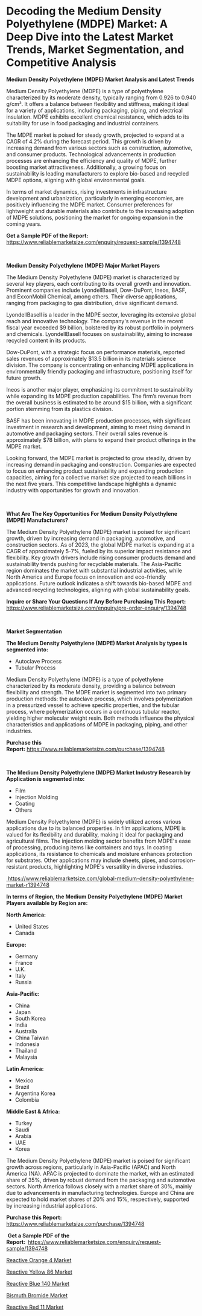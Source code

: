 <p><h1>Decoding the Medium Density Polyethylene (MDPE) Market: A Deep Dive into the Latest Market Trends, Market Segmentation, and Competitive Analysis</h1></p><p><strong>Medium Density Polyethylene (MDPE) Market Analysis and Latest Trends</strong></p>
<p><p>Medium Density Polyethylene (MDPE) is a type of polyethylene characterized by its moderate density, typically ranging from 0.926 to 0.940 g/cm³. It offers a balance between flexibility and stiffness, making it ideal for a variety of applications, including packaging, piping, and electrical insulation. MDPE exhibits excellent chemical resistance, which adds to its suitability for use in food packaging and industrial containers.</p><p>The MDPE market is poised for steady growth, projected to expand at a CAGR of 4.2% during the forecast period. This growth is driven by increasing demand from various sectors such as construction, automotive, and consumer products. Technological advancements in production processes are enhancing the efficiency and quality of MDPE, further boosting market attractiveness. Additionally, a growing focus on sustainability is leading manufacturers to explore bio-based and recycled MDPE options, aligning with global environmental goals.</p><p>In terms of market dynamics, rising investments in infrastructure development and urbanization, particularly in emerging economies, are positively influencing the MDPE market. Consumer preferences for lightweight and durable materials also contribute to the increasing adoption of MDPE solutions, positioning the market for ongoing expansion in the coming years.</p></p>
<p><strong>Get a Sample PDF of the Report:&nbsp;</strong> <a href="https://www.reliablemarketsize.com/enquiry/request-sample/1394748?utm_campaign=2005&utm_medium=2&utm_source=Github&utm_content=ia&utm_term=26122024&utm_id=medium-density-polyethylene-mdpe">https://www.reliablemarketsize.com/enquiry/request-sample/1394748</a></p>
<p>&nbsp;</p>
<p><strong>Medium Density Polyethylene (MDPE) Major Market Players</strong></p>
<p><p>The Medium Density Polyethylene (MDPE) market is characterized by several key players, each contributing to its overall growth and innovation. Prominent companies include LyondellBasell, Dow-DuPont, Ineos, BASF, and ExxonMobil Chemical, among others. Their diverse applications, ranging from packaging to gas distribution, drive significant demand.</p><p>LyondellBasell is a leader in the MDPE sector, leveraging its extensive global reach and innovative technology. The company's revenue in the recent fiscal year exceeded $9 billion, bolstered by its robust portfolio in polymers and chemicals. LyondellBasell focuses on sustainability, aiming to increase recycled content in its products.</p><p>Dow-DuPont, with a strategic focus on performance materials, reported sales revenues of approximately $13.5 billion in its materials science division. The company is concentrating on enhancing MDPE applications in environmentally friendly packaging and infrastructure, positioning itself for future growth.</p><p>Ineos is another major player, emphasizing its commitment to sustainability while expanding its MDPE production capabilities. The firm’s revenue from the overall business is estimated to be around $15 billion, with a significant portion stemming from its plastics division.</p><p>BASF has been innovating in MDPE production processes, with significant investment in research and development, aiming to meet rising demand in automotive and packaging sectors. Their overall sales revenue is approximately $78 billion, with plans to expand their product offerings in the MDPE market.</p><p>Looking forward, the MDPE market is projected to grow steadily, driven by increasing demand in packaging and construction. Companies are expected to focus on enhancing product sustainability and expanding production capacities, aiming for a collective market size projected to reach billions in the next five years. This competitive landscape highlights a dynamic industry with opportunities for growth and innovation.</p></p>
<p>&nbsp;</p>
<p><strong>What Are The Key Opportunities For Medium Density Polyethylene (MDPE) Manufacturers?</strong></p>
<p><p>The Medium Density Polyethylene (MDPE) market is poised for significant growth, driven by increasing demand in packaging, automotive, and construction sectors. As of 2023, the global MDPE market is expanding at a CAGR of approximately 5-7%, fueled by its superior impact resistance and flexibility. Key growth drivers include rising consumer products demand and sustainability trends pushing for recyclable materials. The Asia-Pacific region dominates the market with substantial industrial activities, while North America and Europe focus on innovation and eco-friendly applications. Future outlook indicates a shift towards bio-based MDPE and advanced recycling technologies, aligning with global sustainability goals.</p></p>
<p><strong>Inquire or Share Your Questions If Any Before Purchasing This Report:</strong> <a href="https://www.reliablemarketsize.com/enquiry/pre-order-enquiry/1394748?utm_campaign=2005&utm_medium=2&utm_source=Github&utm_content=ia&utm_term=26122024&utm_id=medium-density-polyethylene-mdpe">https://www.reliablemarketsize.com/enquiry/pre-order-enquiry/1394748</a></p>
<p>&nbsp;</p>
<p><strong>Market Segmentation</strong></p>
<p><strong>The Medium Density Polyethylene (MDPE) Market Analysis by types is segmented into:</strong></p>
<p><ul><li>Autoclave Process</li><li>Tubular Process</li></ul></p>
<p><p>Medium Density Polyethylene (MDPE) is a type of polyethylene characterized by its moderate density, providing a balance between flexibility and strength. The MDPE market is segmented into two primary production methods: the autoclave process, which involves polymerization in a pressurized vessel to achieve specific properties, and the tubular process, where polymerization occurs in a continuous tubular reactor, yielding higher molecular weight resin. Both methods influence the physical characteristics and applications of MDPE in packaging, piping, and other industries.</p></p>
<p><strong>Purchase this Report:&nbsp;</strong><a href="https://www.reliablemarketsize.com/purchase/1394748?utm_campaign=2005&utm_medium=2&utm_source=Github&utm_content=ia&utm_term=26122024&utm_id=medium-density-polyethylene-mdpe">https://www.reliablemarketsize.com/purchase/1394748</a></p>
<p>&nbsp;</p>
<p><strong>The Medium Density Polyethylene (MDPE) Market Industry Research by Application is segmented into:</strong></p>
<p><ul><li>Film</li><li>Injection Molding</li><li>Coating</li><li>Others</li></ul></p>
<p><p>Medium Density Polyethylene (MDPE) is widely utilized across various applications due to its balanced properties. In film applications, MDPE is valued for its flexibility and durability, making it ideal for packaging and agricultural films. The injection molding sector benefits from MDPE's ease of processing, producing items like containers and toys. In coating applications, its resistance to chemicals and moisture enhances protection for substrates. Other applications may include sheets, pipes, and corrosion-resistant products, highlighting MDPE's versatility in diverse industries.</p></p>
<p><a href="https://www.reliablemarketsize.com/global-medium-density-polyethylene-market-r1394748?utm_campaign=2005&utm_medium=2&utm_source=Github&utm_content=ia&utm_term=26122024&utm_id=medium-density-polyethylene-mdpe">&nbsp;https://www.reliablemarketsize.com/global-medium-density-polyethylene-market-r1394748</a></p>
<p><strong>In terms of Region, the Medium Density Polyethylene (MDPE) Market Players available by Region are:</strong></p>
<p>
    <p> <strong> North America: </strong>
        <ul>
            <li>United States</li>
            <li>Canada</li>
        </ul>
        </p> 
    <p> <strong> Europe: </strong>
        <ul>
            <li>Germany</li>
            <li>France</li>
            <li>U.K.</li>
            <li>Italy</li>
            <li>Russia</li>
        </ul>
        </p> 
    <p> <strong> Asia-Pacific: </strong>
        <ul>
            <li>China</li>
            <li>Japan</li>
            <li>South Korea</li>
            <li>India</li>
            <li>Australia</li>
            <li>China Taiwan</li>
            <li>Indonesia</li>
            <li>Thailand</li>
            <li>Malaysia</li>
        </ul>
        </p> 
    <p> <strong> Latin America: </strong>
        <ul>
            <li>Mexico</li>
            <li>Brazil</li>
            <li>Argentina Korea</li>
            <li>Colombia</li>
        </ul>
        </p> 
    <p> <strong> Middle East & Africa: </strong>
        <ul>
            <li>Turkey</li>
            <li>Saudi</li>
            <li>Arabia</li>
            <li>UAE</li>
            <li>Korea</li>
        </ul>
    </p>
    </p>
<p><p>The Medium Density Polyethylene (MDPE) market is poised for significant growth across regions, particularly in Asia-Pacific (APAC) and North America (NA). APAC is projected to dominate the market, with an estimated share of 35%, driven by robust demand from the packaging and automotive sectors. North America follows closely with a market share of 30%, mainly due to advancements in manufacturing technologies. Europe and China are expected to hold market shares of 20% and 15%, respectively, supported by increasing industrial applications.</p></p>
<p><strong>Purchase this Report: </strong><a href="https://www.reliablemarketsize.com/purchase/1394748?utm_campaign=2005&utm_medium=2&utm_source=Github&utm_content=ia&utm_term=26122024&utm_id=medium-density-polyethylene-mdpe">https://www.reliablemarketsize.com/purchase/1394748</a></p>
<p>&nbsp;<strong>Get a Sample PDF of the Report:&nbsp;&nbsp;</strong><a href="https://www.reliablemarketsize.com/enquiry/request-sample/1394748?utm_campaign=2005&utm_medium=2&utm_source=Github&utm_content=ia&utm_term=26122024&utm_id=medium-density-polyethylene-mdpe">https://www.reliablemarketsize.com/enquiry/request-sample/1394748</a></p>
<p><strong></strong></p>
<p><p><a href="https://www.linkedin.com/pulse/reactive-orange-4-industry-research-covering-multiple-sectors-uqjjf?utm_campaign=2005&utm_medium=2&utm_source=Github&utm_content=ia&utm_term=26122024&utm_id=medium-density-polyethylene-mdpe">Reactive Orange 4 Market</a></p><p><a href="https://www.linkedin.com/pulse/evalua-mark-research-ptwwe?utm_campaign=2005&utm_medium=2&utm_source=Github&utm_content=ia&utm_term=26122024&utm_id=medium-density-polyethylene-mdpe">Reactive Yellow 86 Market</a></p><p><a href="https://www.linkedin.com/pulse/in-depth-market-analysis-reactive-blue-140-trends-size-projected-pis3f?utm_campaign=2005&utm_medium=2&utm_source=Github&utm_content=ia&utm_term=26122024&utm_id=medium-density-polyethylene-mdpe">Reactive Blue 140 Market</a></p><p><a href="https://www.linkedin.com/pulse/a-mkt-nova-vc8zf?utm_campaign=2005&utm_medium=2&utm_source=Github&utm_content=ia&utm_term=26122024&utm_id=medium-density-polyethylene-mdpe">Bismuth Bromide Market</a></p><p><a href="https://www.linkedin.com/pulse/a-mkt-nova-vc8zf?utm_campaign=2005&utm_medium=2&utm_source=Github&utm_content=ia&utm_term=26122024&utm_id=medium-density-polyethylene-mdpe">Reactive Red 11 Market</a></p></p>